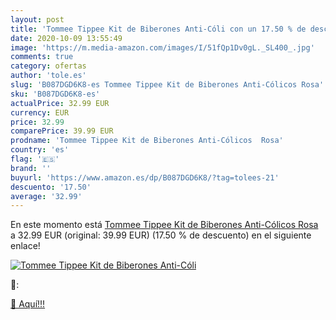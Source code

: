 ```yaml
---
layout: post
title: 'Tommee Tippee Kit de Biberones Anti-Cóli con un 17.50 % de descuento'
date: 2020-10-09 13:55:49
image: 'https://m.media-amazon.com/images/I/51fQp1Dv0gL._SL400_.jpg'
comments: true
category: ofertas
author: 'tole.es'
slug: 'B087DGD6K8-es Tommee Tippee Kit de Biberones Anti-Cólicos Rosa'
sku: 'B087DGD6K8-es'
actualPrice: 32.99 EUR
currency: EUR
price: 32.99
comparePrice: 39.99 EUR
prodname: 'Tommee Tippee Kit de Biberones Anti-Cólicos  Rosa'
country: 'es'
flag: '🇪🇸'
brand: ''
buyurl: 'https://www.amazon.es/dp/B087DGD6K8/?tag=tolees-21'
descuento: '17.50'
average: '32.99'
---
```


En este momento está [Tommee Tippee Kit de Biberones Anti-Cólicos  Rosa](https://www.amazon.es/dp/B087DGD6K8/?tag=tolees-21) a 32.99 EUR (original: 39.99 EUR) (17.50 %  de descuento) en el siguiente enlace!

[![Tommee Tippee Kit de Biberones Anti-Cóli](https://m.media-amazon.com/images/I/51fQp1Dv0gL._SL400_.jpg)](https://www.amazon.es/dp/B087DGD6K8/?tag=tolees-21)

🔎:


[🛒 Aquí!!!](https://www.amazon.es/dp/B087DGD6K8/?tag=tolees-21)
